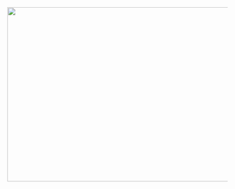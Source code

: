 <div id="header" align="center">
  <img src="https://media.tenor.com/2uyENRmiUt0AAAAC/coding.gif" width="600" height="400"/>
</div>
